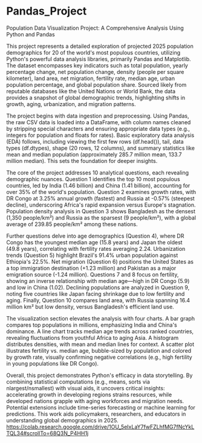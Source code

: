 # Pandas_Project
Population Data Visualization Project: A Comprehensive Analysis Using Python and Pandas

This project represents a detailed exploration of projected 2025 population demographics for 20 of the world's most populous countries, utilizing Python's powerful data analysis libraries, primarily Pandas and Matplotlib. The dataset encompasses key indicators such as total population, yearly percentage change, net population change, density (people per square kilometer), land area, net migration, fertility rate, median age, urban population percentage, and global population share. Sourced likely from reputable databases like the United Nations or World Bank, the data provides a snapshot of global demographic trends, highlighting shifts in growth, aging, urbanization, and migration patterns.

The project begins with data ingestion and preprocessing. Using Pandas, the raw CSV data is loaded into a DataFrame, with column names cleaned by stripping special characters and ensuring appropriate data types (e.g., integers for population and floats for rates). Basic exploratory data analysis (EDA) follows, including viewing the first few rows (df.head()), tail, data types (df.dtypes), shape (20 rows, 12 columns), and summary statistics like mean and median population (approximately 285.7 million mean, 133.7 million median). This sets the foundation for deeper insights.

The core of the project addresses 10 analytical questions, each revealing demographic nuances. Question 1 identifies the top 10 most populous countries, led by India (1.46 billion) and China (1.41 billion), accounting for over 35% of the world's population. Question 2 examines growth rates, with DR Congo at 3.25% annual growth (fastest) and Russia at -0.57% (steepest decline), underscoring Africa's rapid expansion versus Europe's stagnation. Population density analysis in Question 3 shows Bangladesh as the densest (1,350 people/km²) and Russia as the sparsest (9 people/km²), with a global average of 239.85 people/km² among these nations.

Further questions delve into age demographics (Question 4), where DR Congo has the youngest median age (15.8 years) and Japan the oldest (49.8 years), correlating with fertility rates averaging 2.24. Urbanization trends (Question 5) highlight Brazil's 91.4% urban population against Ethiopia's 22.5%. Net migration (Question 6) positions the United States as a top immigration destination (+1.23 million) and Pakistan as a major emigration source (-1.24 million). Questions 7 and 8 focus on fertility, showing an inverse relationship with median age—high in DR Congo (5.9) and low in China (1.02). Declining populations are analyzed in Question 9, noting five countries like Japan facing shrinkage due to low fertility and aging. Finally, Question 10 compares land area, with Russia spanning 16.4 million km² but low density, versus Bangladesh's efficient land use.

The visualization section elevates the analysis with four charts. A bar graph compares top populations in millions, emphasizing India and China's dominance. A line chart tracks median age trends across ranked countries, revealing fluctuations from youthful Africa to aging Asia. A histogram distributes densities, with mean and median lines for context. A scatter plot illustrates fertility vs. median age, bubble-sized by population and colored by growth rate, visually confirming negative correlations (e.g., high fertility in young populations like DR Congo).

Overall, this project demonstrates Python's efficacy in data storytelling. By combining statistical computations (e.g., means, sorts via nlargest/nsmallest) with visual aids, it uncovers critical insights: accelerating growth in developing regions strains resources, while developed nations grapple with aging workforces and migration needs. Potential extensions include time-series forecasting or machine learning for predictions. This work aids policymakers, researchers, and educators in understanding global demographics in 2025.
https://colab.research.google.com/drive/1OU_5eIxLaY7fwFZLhfMG7fNcYkLTQL34#scrollTo=68Q3N_P4HH1j
